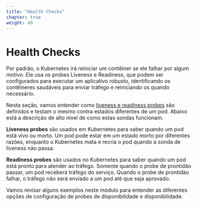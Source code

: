 ```yaml
---
title: "Health Checks"
chapter: true
weight: 40
---
```


# Health Checks

Por padrão, o Kubernetes irá reiniciar um contêiner se ele falhar por algum motivo. Ele usa os probes Liveness e Readiness, que podem ser configurados para executar um aplicativo robusto, identificando os contêineres saudáveis ​​para enviar tráfego e reiniciando os quando necessário.

Nesta seção, vamos entender como [liveness e readiness probes](https://kubernetes.io/docs/tasks/configure-pod-container/configure-liveness-readiness-probes/) são definidos e testam o mesmo contra estados diferentes de um pod. Abaixo está a descrição de alto nível de como estas sondas funcionam.

**Liveness probes** são usados ​​em Kubernetes para saber quando um pod está vivo ou morto. Um pod pode estar em um estado morto por diferentes razões, enquanto o Kubernetes mata e recria o pod quando a sonda de liveness não passa.

**Readiness probes** são usados ​​no Kubernetes para saber quando um pod está pronto para atender ao tráfego. Somente quando o probe de prontidão passar, um pod receberá tráfego do serviço. Quando o probe de prontidão falhar, o tráfego não será enviado a um pod até que seja aprovado.

Vamos revisar alguns exemplos neste módulo para entender as diferentes opções de configuração de probes de disponibilidade e disponibilidade.
